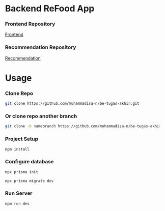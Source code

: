 # Backend ReFood App

### Frontend Repository

[Frontend](https://github.com/muhammadisa-n/fe-tugas-akhir)

### Recommendation Repository

[Recommendation](https://github.com/muhammadisa-n/reccomendation-tugas-akhir)

# Usage

### Clone Repo

```sh
git clone https://github.com/muhammadisa-n/be-tugas-akhir.git
```

### Or clone repo another branch

```sh
git clone -b namebranch https://github.com/muhammadisa-n/be-tugas-akhir.git
```

### Project Setup

```sh
npm install
```

### Configure database

```sh
npx prisma init
```

```sh
npx prisma migrate dev
```

### Run Server

```sh
npm run dev
```
